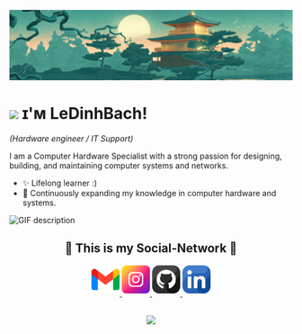 <!--Banner-->
![LeDinhBach Banner Image](./banner.png)


<!--Header Name-->
# <img src="https://emojis.slackmojis.com/emojis/images/1643514974/10003/catjam.gif?1643514974" width="30"/> ɪ'ᴍ LeDinhBach! 
*(Hardware engineer / IT Support)*
<br /> 

<!--Start Intro-->               
<p align="left">I am a Computer Hardware Specialist with a strong passion for designing, building, and maintaining computer systems and networks.</p>

- ✨ Lifelong learner :)
- 🌱 Continuously expanding my knowledge in computer hardware and systems.
<!--End Intro-->

<picture>
  <source media="(prefers-color-scheme: dark)" srcset="./Skills_Animation_Dark.gif">
  <source media="(prefers-color-scheme: light)" srcset="./Skills_Animation_White.gif">
  <img align="left" alt="GIF description" src="./Skills_Animation_White.gif">
</picture>
<br />

  

<!--Contact Section--> 

<h2 align="center">🤝 This is my Social-Network 🤝 </h2>
<div align="center">
  
<a href="minecraft0808080808@gmail.com" target="_blank">
<img src="./gmail.png" width=50 height=50 alt="minecraft0808080808@gmail.com" style="margin-bottom: 5px" />
</a>

<a href="https://www.instagram.com/catofgamer/" target="_blank">
<img src="./instagram.png" width=50 height=50 alt="kiran_a_n" style="margin-bottom: 5px;" />
</a>

<a href="https://github.com/yamayaGIN1234" target="_blank">
<img src="./github.png" width=50 height=50 alt="Kiran1689" style="margin-bottom: 5px;" />
</a>

<a href="https://www.linkedin.com/in/b%C3%A1ch-l%C3%AA-%C4%91%C3%ACnh-4b39302b8/" target="_blank">
<img src="./linkedin.png" width=50 height=50 alt="linkedin" style="margin-bottom: 5px;" />
</a>

</div>
<br/>


<!--Footer--> 
<p align="center">
  <img src="https://capsule-render.vercel.app/api?type=waving&color=gradient&height=65&section=footer"/>
</p>

